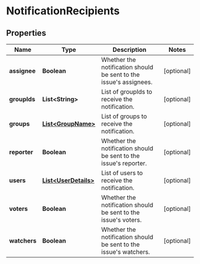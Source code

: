 # NotificationRecipients

## Properties
Name | Type | Description | Notes
------------ | ------------- | ------------- | -------------
**assignee** | **Boolean** | Whether the notification should be sent to the issue&#x27;s assignees. |  [optional]
**groupIds** | **List&lt;String&gt;** | List of groupIds to receive the notification. |  [optional]
**groups** | [**List&lt;GroupName&gt;**](GroupName.md) | List of groups to receive the notification. |  [optional]
**reporter** | **Boolean** | Whether the notification should be sent to the issue&#x27;s reporter. |  [optional]
**users** | [**List&lt;UserDetails&gt;**](UserDetails.md) | List of users to receive the notification. |  [optional]
**voters** | **Boolean** | Whether the notification should be sent to the issue&#x27;s voters. |  [optional]
**watchers** | **Boolean** | Whether the notification should be sent to the issue&#x27;s watchers. |  [optional]
